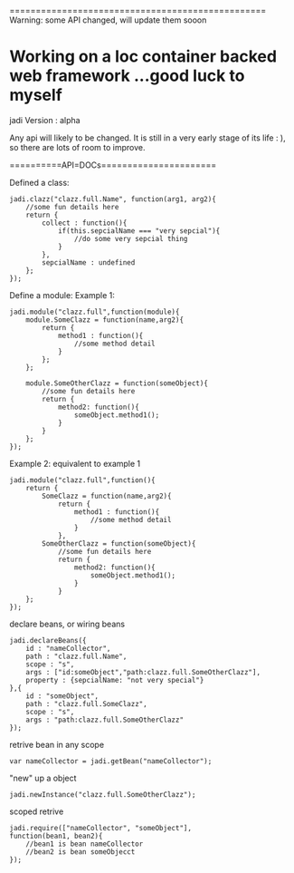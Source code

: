 =================================================
Warning: some API changed, will update them sooon

Working on a Ioc container backed web framework
...good luck to myself  
=================================================
jadi Version : alpha

Any api will likely to be changed. It is still in a very early stage of its life : ), so there are lots of room to improve.

==========API=DOCs======================

Defined a class:

	jadi.clazz("clazz.full.Name", function(arg1, arg2){
		//some fun details here
		return {
			collect : function(){
				if(this.sepcialName === "very sepcial"){
					//do some very sepcial thing
				}
			},
			sepcialName : undefined	
		};
	});

Define a module:
Example 1:

	jadi.module("clazz.full",function(module){
		module.SomeClazz = function(name,arg2){
			return {
				method1 : function(){
					//some method detail
				}
			};
		};
		
		module.SomeOtherClazz = function(someObject){
			//some fun details here
			return {
				method2: function(){
					someObject.method1();
				}
			}
		};
	});

Example 2:
equivalent to example 1

	jadi.module("clazz.full",function(){
		return {
			SomeClazz = function(name,arg2){
				return {
					method1 : function(){
						//some method detail
					}
				},
			SomeOtherClazz = function(someObject){
				//some fun details here
				return {
					method2: function(){
						someObject.method1();
					}
				}
		};	
	});

declare beans, or wiring beans

	jadi.declareBeans({
		id : "nameCollector",
		path : "clazz.full.Name",
		scope : "s",
		args : ["id:someObject","path:clazz.full.SomeOtherClazz"],
		property : {sepcialName: "not very special"}
	},{
		id : "someObject",
		path : "clazz.full.SomeClazz",
		scope : "s",
		args : "path:clazz.full.SomeOtherClazz"
	});

retrive bean in any scope

	var nameCollector = jadi.getBean("nameCollector");

"new" up a object

	jadi.newInstance("clazz.full.SomeOtherClazz");

scoped retrive

	jadi.require(["nameCollector", "someObject"],
	function(bean1, bean2){
		//bean1 is bean nameCollector
		//bean2 is bean someObjecct
	});